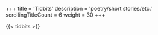+++
title               = 'Tidbits'
description         = 'poetry/short stories/etc.'
scrollingTitleCount = 6
weight              = 30
+++

{{< tidbits >}}
